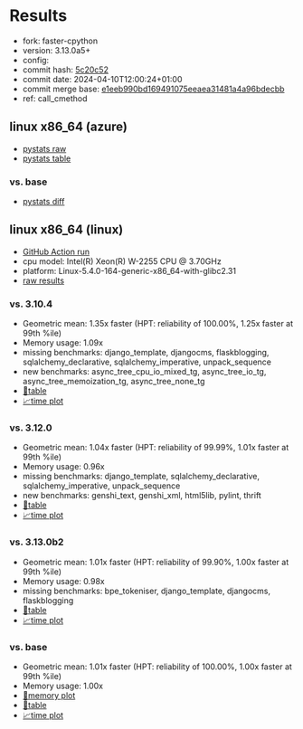 # Results

- fork: faster-cpython
- version: 3.13.0a5+
- config: 
- commit hash: [5c20c52](https://github.com/faster%2dcpython/cpython/commit/5c20c52)
- commit date: 2024-04-10T12:00:24+01:00
- commit merge base: [e1eeb990bd169491075eeaea31481a4a96bdecbb](https://github.com/faster%2dcpython/cpython/commit/e1eeb990bd169491075eeaea31481a4a96bdecbb)
- ref: call_cmethod

## linux x86_64 (azure)

- [pystats raw](bm-20240410-azure-x86_64-faster%252dcpython-call_cmethod-3.13.0a5%2B-5c20c52-pystats.json)
- [pystats table](bm-20240410-azure-x86_64-faster%252dcpython-call_cmethod-3.13.0a5%2B-5c20c52-pystats.md)

### vs. base

- [pystats diff](bm-20240410-azure-x86_64-faster%252dcpython-call_cmethod-3.13.0a5%2B-5c20c52-pystats-vs-base.md)

## linux x86_64 (linux)

- [GitHub Action run](https://github.com/faster-cpython/benchmarking/actions/runs/8630185984)
- cpu model: Intel(R) Xeon(R) W-2255 CPU @ 3.70GHz
- platform: Linux-5.4.0-164-generic-x86_64-with-glibc2.31
- [raw results](bm-20240410-linux-x86_64-faster%252dcpython-call_cmethod-3.13.0a5%2B-5c20c52.json)

### vs. 3.10.4

- Geometric mean: 1.35x faster (HPT: reliability of 100.00%, 1.25x faster at 99th %ile)
- Memory usage: 1.09x
- missing benchmarks: django_template, djangocms, flaskblogging, sqlalchemy_declarative, sqlalchemy_imperative, unpack_sequence
- new benchmarks: async_tree_cpu_io_mixed_tg, async_tree_io_tg, async_tree_memoization_tg, async_tree_none_tg
- [📄table](bm-20240410-linux-x86_64-faster%252dcpython-call_cmethod-3.13.0a5%2B-5c20c52-vs-3.10.4.md)
- [📈time plot](bm-20240410-linux-x86_64-faster%252dcpython-call_cmethod-3.13.0a5%2B-5c20c52-vs-3.10.4.svg)

### vs. 3.12.0

- Geometric mean: 1.04x faster (HPT: reliability of 99.99%, 1.01x faster at 99th %ile)
- Memory usage: 0.96x
- missing benchmarks: django_template, sqlalchemy_declarative, sqlalchemy_imperative, unpack_sequence
- new benchmarks: genshi_text, genshi_xml, html5lib, pylint, thrift
- [📄table](bm-20240410-linux-x86_64-faster%252dcpython-call_cmethod-3.13.0a5%2B-5c20c52-vs-3.12.0.md)
- [📈time plot](bm-20240410-linux-x86_64-faster%252dcpython-call_cmethod-3.13.0a5%2B-5c20c52-vs-3.12.0.svg)

### vs. 3.13.0b2

- Geometric mean: 1.01x faster (HPT: reliability of 99.90%, 1.00x faster at 99th %ile)
- Memory usage: 0.98x
- missing benchmarks: bpe_tokeniser, django_template, djangocms, flaskblogging
- [📄table](bm-20240410-linux-x86_64-faster%252dcpython-call_cmethod-3.13.0a5%2B-5c20c52-vs-3.13.0b2.md)
- [📈time plot](bm-20240410-linux-x86_64-faster%252dcpython-call_cmethod-3.13.0a5%2B-5c20c52-vs-3.13.0b2.svg)

### vs. base

- Geometric mean: 1.01x faster (HPT: reliability of 100.00%, 1.00x faster at 99th %ile)
- Memory usage: 1.00x
- [🧠memory plot](bm-20240410-linux-x86_64-faster%252dcpython-call_cmethod-3.13.0a5%2B-5c20c52-vs-base-mem.svg)
- [📄table](bm-20240410-linux-x86_64-faster%252dcpython-call_cmethod-3.13.0a5%2B-5c20c52-vs-base.md)
- [📈time plot](bm-20240410-linux-x86_64-faster%252dcpython-call_cmethod-3.13.0a5%2B-5c20c52-vs-base.svg)

